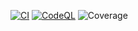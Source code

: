 <!-- Badges -->
[![CI](https://github.com/neuron7x/FactSynth/actions/workflows/ci.yml/badge.svg?branch=main)](https://github.com/neuron7x/FactSynth/actions/workflows/ci.yml)
[![CodeQL](https://github.com/neuron7x/FactSynth/actions/workflows/codeql.yml/badge.svg?branch=main)](https://github.com/neuron7x/FactSynth/actions/workflows/codeql.yml)
![Coverage](https://neuron7x.github.io/FactSynth/badges/coverage.svg)
